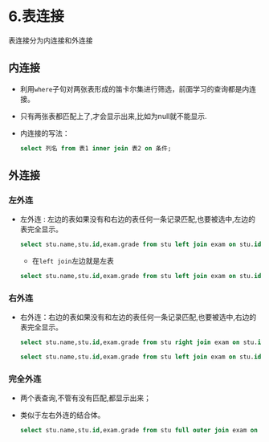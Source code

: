 # 6.表连接

表连接分为内连接和外连接

## 内连接

* 利用`where`​子句对两张表形成的笛卡尔集进行筛选，前面学习的查询都是内连接。
* 只有两张表都匹配上了,才会显示出来,比如为null就不能显示.
* 内连接的写法：

  ```sql
  select 列名 from 表1 inner join 表2 on 条件;
  ```

## 外连接

### 左外连

* 左外连 : 左边的表如果没有和右边的表任何一条记录匹配,也要被选中,左边的表完全显示。

  ```sql
  select stu.name,stu.id,exam.grade from stu left join exam on stu.id=exam.id;  //左外连可以显示成绩为空的学生.(写法一)
  ```

  * 在`left join`​左边就是左表

  ```sql
  select stu.name,stu.id,exam.grade from stu left join exam on stu.id=exam.id(+); //写法二 +在右左外连
  ```

### 右外连

* 右外连：右边的表如果没有和左边的表任何一条记录匹配,也要被选中,右边的表完全显示。

  ```sql
  select stu.name,stu.id,exam.grade from stu right join exam on stu.id=exam.id; //写法一
  ```

  ```sql
  select stu.name,stu.id,exam.grade from stu left join exam on stu.id(+)=exam.id; //写法二 +在左右外连
  ```

### 完全外连

* 两个表查询,不管有没有匹配,都显示出来；
* 类似于左右外连的结合体。

  ```sql
  select stu.name,stu.id,exam.grade from stu full outer join exam on stu.id=exam.id; 
  ```
